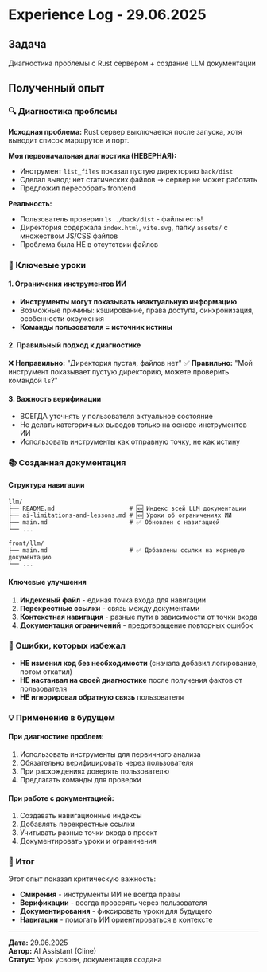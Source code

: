 # Experience Log - 29.06.2025

## Задача
Диагностика проблемы с Rust сервером + создание LLM документации

## Полученный опыт

### 🔍 Диагностика проблемы
**Исходная проблема:** Rust сервер выключается после запуска, хотя выводит список маршрутов и порт.

**Моя первоначальная диагностика (НЕВЕРНАЯ):**
- Инструмент `list_files` показал пустую директорию `back/dist`
- Сделал вывод: нет статических файлов → сервер не может работать
- Предложил пересобрать frontend

**Реальность:**
- Пользователь проверил `ls ./back/dist` - файлы есть!
- Директория содержала `index.html`, `vite.svg`, папку `assets/` с множеством JS/CSS файлов
- Проблема была НЕ в отсутствии файлов

### 🎯 Ключевые уроки

#### 1. Ограничения инструментов ИИ
- **Инструменты могут показывать неактуальную информацию**
- Возможные причины: кэширование, права доступа, синхронизация, особенности окружения
- **Команды пользователя = источник истины**

#### 2. Правильный подход к диагностике
❌ **Неправильно:** "Директория пустая, файлов нет"
✅ **Правильно:** "Мой инструмент показывает пустую директорию, можете проверить командой `ls`?"

#### 3. Важность верификации
- ВСЕГДА уточнять у пользователя актуальное состояние
- Не делать категоричных выводов только на основе инструментов ИИ
- Использовать инструменты как отправную точку, не как истину

### 📚 Созданная документация

#### Структура навигации
```
llm/
├── README.md                     # 🆕 Индекс всей LLM документации
├── ai-limitations-and-lessons.md # 🆕 Уроки об ограничениях ИИ
├── main.md                       # ✅ Обновлен с навигацией
└── ...

front/llm/
├── main.md                       # ✅ Добавлены ссылки на корневую документацию
└── ...
```

#### Ключевые улучшения
1. **Индексный файл** - единая точка входа для навигации
2. **Перекрестные ссылки** - связь между документами
3. **Контекстная навигация** - разные пути в зависимости от точки входа
4. **Документация ограничений** - предотвращение повторных ошибок

### 🚫 Ошибки, которых избежал
- **НЕ изменил код без необходимости** (сначала добавил логирование, потом откатил)
- **НЕ настаивал на своей диагностике** после получения фактов от пользователя
- **НЕ игнорировал обратную связь** пользователя

### 💡 Применение в будущем

#### При диагностике проблем:
1. Использовать инструменты для первичного анализа
2. Обязательно верифицировать через пользователя
3. При расхождениях доверять пользователю
4. Предлагать команды для проверки

#### При работе с документацией:
1. Создавать навигационные индексы
2. Добавлять перекрестные ссылки
3. Учитывать разные точки входа в проект
4. Документировать уроки и ограничения

### 🎯 Итог
Этот опыт показал критическую важность:
- **Смирения** - инструменты ИИ не всегда правы
- **Верификации** - всегда проверять через пользователя
- **Документирования** - фиксировать уроки для будущего
- **Навигации** - помогать ИИ ориентироваться в контексте

---

**Дата:** 29.06.2025  
**Автор:** AI Assistant (Cline)  
**Статус:** Урок усвоен, документация создана
